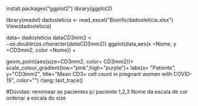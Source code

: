 install.packages("ggplot2")
library(ggplot2)

library(readxl)
dadosleticia <- read_excel("Bioinfo/dadosleticia.xlsx")
View(dadosleticia)

data= dadosleticia
data$CD3mm2 <- as.double(as.character(data$CD3mm2))
ggplot(data,aes(x =Nome, y =CD3mm2, color =Nome)) + 
  
geom_point(aes(size=CD3mm2, color= CD3mm2))+
  scale_colour_gradient(low="pink",high="purple")+
  labs(x= "Patients", y="CD3mm2", title="Mean CD3+ cell count in pregnant women with COVID-19", 
       color="") 
rlang::last_trace()

#Dúvidas:
renomear as pacientes p/ paciente 1,2,3
Nome da escala de cor
ordenar a escala do size
